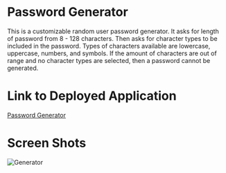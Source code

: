 # Password Generator
This is a customizable random user password generator. It asks for length of password from 8 - 128 characters. Then asks for character types to be included in the password. Types of characters available are lowercase, uppercase, numbers, and symbols. If the amount of characters are out of range and no character types are selected, then a password cannot be generated.

# Link to Deployed Application
[Password Generator](https://layc41.github.io/password-generator/)

# Screen Shots
![Generator](/screen-shot.png)
